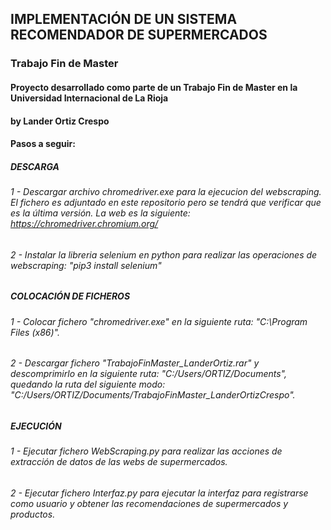 ## IMPLEMENTACIÓN DE UN SISTEMA RECOMENDADOR DE SUPERMERCADOS
### Trabajo Fin de Master

#### Proyecto desarrollado como parte de un Trabajo Fin de Master en la Universidad Internacional de La Rioja
#### by Lander Ortiz Crespo



#### Pasos a seguir:

##### DESCARGA
###### 1 - Descargar archivo chromedriver.exe para la ejecucion del webscraping. El fichero es adjuntado en este repositorio pero se tendrá que verificar que es la última versión.  La web es la siguiente: https://chromedriver.chromium.org/
###### 2 - Instalar la libreria selenium en python para realizar las operaciones de webscraping: "pip3 install selenium" 

##### COLOCACIÓN DE FICHEROS
###### 1 - Colocar fichero "chromedriver.exe" en la siguiente ruta: "C:\Program Files (x86)".
###### 2 - Descargar fichero "TrabajoFinMaster_LanderOrtiz.rar" y descomprimirlo en la siguiente ruta: "C:/Users/ORTIZ/Documents", quedando la ruta del siguiente modo: "C:/Users/ORTIZ/Documents/TrabajoFinMaster_LanderOrtizCrespo".

##### EJECUCIÓN
###### 1 - Ejecutar fichero WebScraping.py para realizar las acciones de extracción de datos de las webs de supermercados.
###### 2 - Ejecutar fichero Interfaz.py para ejecutar la interfaz para registrarse como usuario y obtener las recomendaciones de supermercados y productos.
